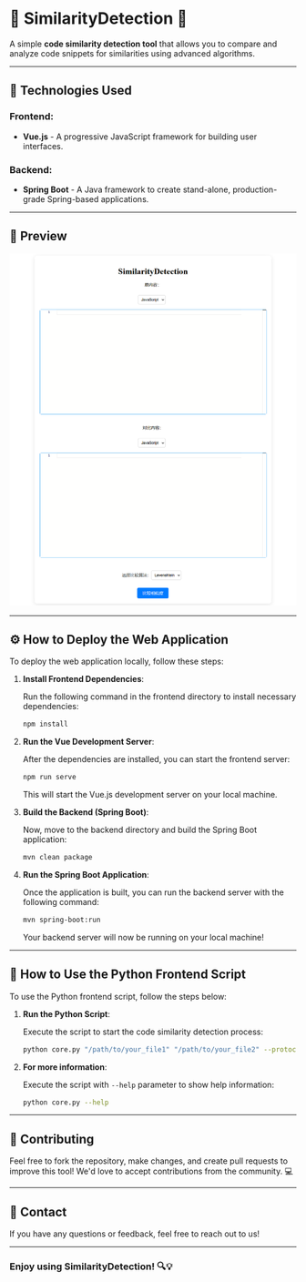# 🌟 **SimilarityDetection** 🌟

A simple **code similarity detection tool** that allows you to compare and analyze code snippets for similarities using advanced algorithms.

---

## 🚀 **Technologies Used**

### Frontend:
- **Vue.js** - A progressive JavaScript framework for building user interfaces.

### Backend:
- **Spring Boot** - A Java framework to create stand-alone, production-grade Spring-based applications.

---

## 📸 **Preview**

![preview.png](preview.png)

---

## ⚙️ **How to Deploy the Web Application**

To deploy the web application locally, follow these steps:

1. **Install Frontend Dependencies**:

    Run the following command in the frontend directory to install necessary dependencies:

    ```bash
    npm install
    ```

2. **Run the Vue Development Server**:

    After the dependencies are installed, you can start the frontend server:

    ```bash
    npm run serve
    ```

    This will start the Vue.js development server on your local machine.

3. **Build the Backend (Spring Boot)**:

    Now, move to the backend directory and build the Spring Boot application:

    ```bash
    mvn clean package
    ```

4. **Run the Spring Boot Application**:

    Once the application is built, you can run the backend server with the following command:

    ```bash
    mvn spring-boot:run
    ```

    Your backend server will now be running on your local machine!

---

## 🐍 **How to Use the Python Frontend Script**

To use the Python frontend script, follow the steps below:

1. **Run the Python Script**:

    Execute the script to start the code similarity detection process:

    ```bash
    python core.py "/path/to/your_file1" "/path/to/your_file2" --protocol=http --method=tongyi
    ```
2. **For more information**:
    
    Execute the script with `--help` parameter to show help information:

    ```bash
    python core.py --help
    ```

---

## 📄 **Contributing**

Feel free to fork the repository, make changes, and create pull requests to improve this tool! We'd love to accept contributions from the community. 💻

---

## 📧 **Contact**

If you have any questions or feedback, feel free to reach out to us!

---

### Enjoy using **SimilarityDetection**! 🔍💡
